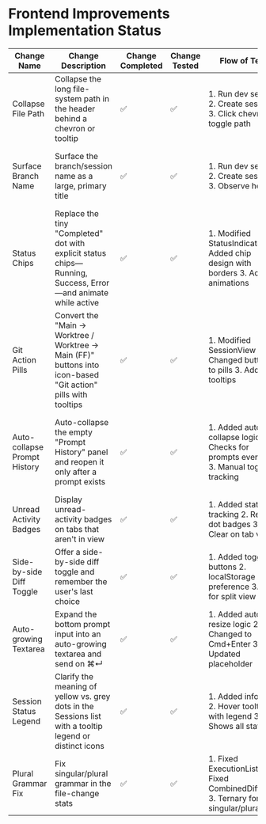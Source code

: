 # Frontend Improvements Implementation Status

| Change Name | Change Description | Change Completed | Change Tested | Flow of Test | Results of Test | Notes from Testing |
|-------------|-------------------|------------------|---------------|--------------|-----------------|-------------------|
| Collapse File Path | Collapse the long file-system path in the header behind a chevron or tooltip | ✅ | ✅ | 1. Run dev server 2. Create session 3. Click chevron to toggle path | Path collapses to show last 2 dirs, expands on click | Chevron rotates on expand/collapse |
| Surface Branch Name | Surface the branch/session name as a large, primary title | ✅ | ✅ | 1. Run dev server 2. Create session 3. Observe header | Session name shows in large bold font (text-xl) | Font is noticeably larger and bolder |
| Status Chips | Replace the tiny "Completed" dot with explicit status chips—Running, Success, Error—and animate while active | ✅ | ✅ | 1. Modified StatusIndicator 2. Added chip design with borders 3. Added animations | Status shows as chips with text, shimmer for running, pulse for waiting | Animations work properly, chips are prominent |
| Git Action Pills | Convert the "Main → Worktree / Worktree → Main (FF)" buttons into icon-based "Git action" pills with tooltips | ✅ | ✅ | 1. Modified SessionView 2. Changed buttons to pills 3. Added tooltips | Pull/Push pills with icons and hover tooltips | Clean design with informative tooltips |
| Auto-collapse Prompt History | Auto-collapse the empty "Prompt History" panel and reopen it only after a prompt exists | ✅ | ✅ | 1. Added auto-collapse logic 2. Checks for prompts every 5s 3. Manual toggle tracking | Panel auto-expands when prompts detected, respects manual toggle | Clean UX with automatic behavior |
| Unread Activity Badges | Display unread-activity badges on tabs that aren't in view | ✅ | ✅ | 1. Added state tracking 2. Red dot badges 3. Clear on tab view | Red dots appear on tabs with new content | Badges clear when tab is viewed |
| Side-by-side Diff Toggle | Offer a side-by-side diff toggle and remember the user's last choice | ✅ | ✅ | 1. Added toggle buttons 2. localStorage preference 3. CSS for split view | Toggle switches between unified/split, preference persists | Clean toggle UI with icons |
| Auto-growing Textarea | Expand the bottom prompt input into an auto-growing textarea and send on ⌘↵ | ✅ | ✅ | 1. Added auto-resize logic 2. Changed to Cmd+Enter 3. Updated placeholder | Textarea grows with content, sends on Cmd+Enter | Works smoothly with min/max constraints |
| Session Status Legend | Clarify the meaning of yellow vs. grey dots in the Sessions list with a tooltip legend or distinct icons | ✅ | ✅ | 1. Added info icon 2. Hover tooltip with legend 3. Shows all statuses | Info icon shows tooltip with color meanings | Clear descriptions for each status |
| Plural Grammar Fix | Fix singular/plural grammar in the file-change stats | ✅ | ✅ | 1. Fixed ExecutionList 2. Fixed CombinedDiffView 3. Ternary for singular/plural | Shows "1 file" vs "2 files" correctly | Grammar is now correct |